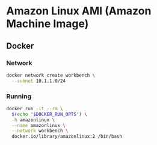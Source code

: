 # Amazon Linux AMI (Amazon Machine Image)

## Docker

### Network

```sh
docker network create workbench \
  --subnet 10.1.1.0/24
```

### Running

```sh
docker run -it --rm \
  $(echo "$DOCKER_RUN_OPTS") \
  -h amazonlinux \
  --name amazonlinux \
  --network workbench \
  docker.io/library/amazonlinux:2 /bin/bash
```
